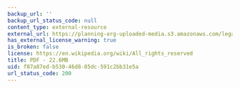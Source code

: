 ```yaml
---
backup_url: ''
backup_url_status_code: null
content_type: external-resource
external_url: https://planning-org-uploaded-media.s3.amazonaws.com/legacy_resources/awards/studentprojects/2010/pdf/stclaudeincommon.pdf
has_external_license_warning: true
is_broken: false
license: https://en.wikipedia.org/wiki/All_rights_reserved
title: PDF - 22.6MB
uid: f87a87ed-b530-46d8-85dc-591c2bb31e5a
url_status_code: 200
---
```

